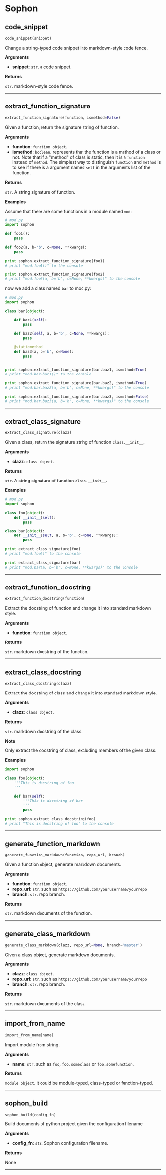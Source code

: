 # Sophon
## code_snippet

```python
code_snippet(snippet)
```

Change a string-typed code snippet into markdown-style code fence.

**Arguments**

- **snippet**: `str`. a code snippet.

**Returns**

`str`. markdown-style code fence.

---


## extract_function_signature

```python
extract_function_signature(function, ismethod=False)
```

Given a function, return the signature string of function.

**Arguments**

- **function**: `function object`.
- **ismethod**: `boolean`. represents that the function is a method of a class or not.
    Note that if a "method" of class is static, then it is a `function` instead of `method`.
    The simplest way to distinguish `function` and `method` is to see if there is a argument
    named `self` in the arguments list of the function.

**Returns**

`str`. A string signature of function.

**Examples**

Assume that there are some functions in a module named `mod`:
```python
# mod.py
import sophon

def foo1():
    pass

def foo2(a, b='b', c=None, **kwargs):
    pass

print sophon.extract_function_signature(foo1)
# print "mod.foo1()" to the console

print sophon.extract_function_signature(foo2)
# print "mod.foo2(a, b='b', c=None, **kwargs)" to the console
```

now we add a class named `bar` to mod.py:
```python
# mod.py
import sophon

class bar(object):

    def baz1(self):
        pass

    def baz2(self, a, b='b', c=None, **kwargs):
        pass

    @staticmethod
    def baz3(a, b='b', c=None):
        pass


print sophon.extract_function_signature(bar.baz1, ismethod=True)
# print "mod.bar.baz1()" to the console

print sophon.extract_function_signature(bar.baz2, ismethod=True)
# print "mod.bar.baz2(a, b='b', c=None, **kwargs)" to the console

print sophon.extract_function_signature(bar.baz3, ismethod=False)
# print "mod.bar.baz3(a, b='b', c=None, **kwargs)" to the console
```

---


## extract_class_signature

```python
extract_class_signature(clazz)
```

Given a class, return the signature string of function `class.__init__`.

**Arguments**

- **clazz**: `class object`.

**Returns**

`str`. A string signature of function `class.__init__`.

**Examples**

```python
# mod.py
import sophon

class foo(object):
    def __init__(self):
        pass

class bar(object):
    def __init__(self, a, b='b', c=None, **kwargs):
        pass

print extract_class_signature(foo)
# print "mod.foo()" to the console

print extract_class_signature(bar)
# print "mod.bar(a, b='b', c=None, **kwargs)" to the console
```

---


## extract_function_docstring

```python
extract_function_docstring(function)
```

Extract the docstring of function and change it into standard markdown style.

**Arguments**

- **function**: `function object`.

**Returns**

`str`. markdown docstring of the function.

---


## extract_class_docstring

```python
extract_class_docstring(clazz)
```

Extract the docstring of class and change it into standard markdown style.

**Arguments**

- **clazz**: `class object`.

**Returns**

`str`. markdown docstring of the class.

**Note**

Only extract the docstring of class, excluding members of the given class.

**Examples**

```python
import sophon

class foo(object):
    '''This is docstring of foo
    '''

    def bar(self):
        '''This is docstring of bar
        '''
        pass

print sophon.extract_class_docstring(foo)
# print "This is docstring of foo" to the console

```

---


## generate_function_markdown

```python
generate_function_markdown(function, repo_url, branch)
```

Given a function object, generate markdown documents.

**Arguments**

- **function**: `function object`.
- **repo_url**: `str`. such as `https://github.com/yourusername/yourrepo`
- **branch**: `str`. repo branch.

**Returns**

`str`. markdown documents of the function.

---


## generate_class_markdown

```python
generate_class_markdown(clazz, repo_url=None, branch='master')
```

Given a class object, generate markdown documents.

**Arguments**

- **clazz**: `class object`.
- **repo_url**: `str`. such as `https://github.com/yourusername/yourrepo`
- **branch**: `str`. repo branch.

**Returns**

`str`. markdown documents of the class.

---


## import_from_name

```python
import_from_name(name)
```

Import module from string.

**Arguments**

- **name**: `str`. such as `foo`, `foo.someclass` or `foo.somefunction`.

**Returns**

`module object`. it could be module-typed, class-typed or function-typed.

---


## sophon_build

```python
sophon_build(config_fn)
```

Build documents of python project given the configuration filename

**Arguments**

- **config_fn**: `str`. Sophon configuration filename.

**Returns**

None

---


